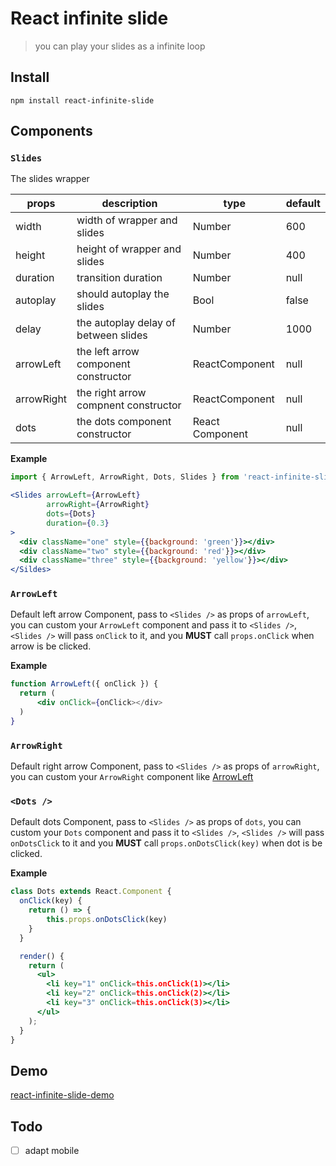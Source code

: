 # React infinite slide
> you can play your slides as a infinite loop

## Install
    npm install react-infinite-slide

## Components
### `Slides`
The slides wrapper

| props      | description                          | type            | default |
|------------|--------------------------------------|-----------------|---------|
| width      | width of wrapper and slides          | Number          | 600     |
| height     | height of wrapper and slides         | Number          | 400     |
| duration   | transition duration                  | Number          | null    |
| autoplay   | should autoplay the slides           | Bool            | false   |
| delay      | the autoplay delay of between slides | Number          | 1000    |
| arrowLeft  | the left arrow component constructor | ReactComponent  | null    |
| arrowRight | the right arrow compnent constructor | ReactComponent  | null    |
| dots       | the dots component constructor       | React Component | null    |

**Example**
```jsx
import { ArrowLeft, ArrowRight, Dots, Slides } from 'react-infinite-slide';

<Slides arrowLeft={ArrowLeft}
        arrowRight={ArrowRight}
        dots={Dots}
        duration={0.3}
>
  <div className="one" style={{background: 'green'}}></div>
  <div className="two" style={{background: 'red'}}></div>
  <div className="three" style={{background: 'yellow'}}></div>
</Sildes>
```

### `ArrowLeft`
Default left arrow Component, pass to `<Slides />` as props of `arrowLeft`,
you can custom your `ArrowLeft` component and pass it to `<Slides />`,
`<Slides />` will pass `onClick` to it, and you **MUST** call `props.onClick` 
when arrow is be clicked. 

**Example**
```jsx
function ArrowLeft({ onClick }) {
  return (
      <div onClick={onClick></div>
  )
}
``` 

### `ArrowRight`
Default right arrow Component, pass to `<Slides />` as props of `arrowRight`,
you can custom your `ArrowRight` component like [ArrowLeft](#`ArrowLeft`)


### `<Dots />`
Default dots Component, pass to `<Slides />` as props of `dots`, you can
custom your `Dots` component and pass it to `<Slides />`, `<Slides />` will pass
`onDotsClick` to it and you **MUST** call `props.onDotsClick(key)` when dot is be clicked.

**Example**
```jsx
class Dots extends React.Component {
  onClick(key) {
    return () => {
        this.props.onDotsClick(key)
    }
  }

  render() {
    return (
      <ul>
        <li key="1" onClick=this.onClick(1)></li>
        <li key="2" onClick=this.onClick(2)></li>
        <li key="3" onClick=this.onClick(3)></li>
      </ul>
    );
  }
}
```


## Demo
[react-infinite-slide-demo](http://jkvim.github.io/react-infinite-slide)

## Todo
- [ ] adapt mobile